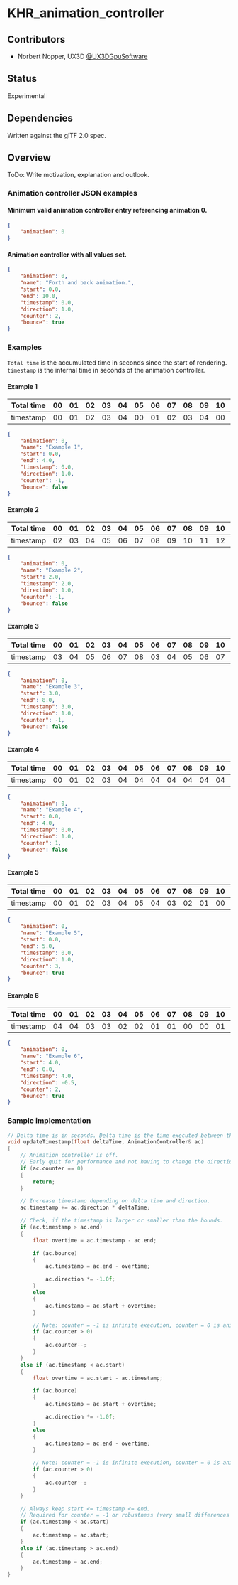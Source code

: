 # KHR\_animation\_controller

## Contributors

* Norbert Nopper, UX3D [@UX3DGpuSoftware](https://twitter.com/UX3DGpuSoftware)

## Status

Experimental

## Dependencies

Written against the glTF 2.0 spec.

## Overview

ToDo: Write motivation, explanation and outlook.

### Animation controller JSON examples

#### Minimum valid animation controller entry referencing animation 0.

```json
{
	"animation": 0
}
```

#### Animation controller with all values set.

```json
{
	"animation": 0,
	"name": "Forth and back animation.",
	"start": 0.0,
	"end": 10.0,
	"timestamp": 0.0,
	"direction": 1.0,
	"counter": 2,
	"bounce": true
}
```

### Examples

`Total time` is the accumulated time in seconds since the start of rendering.  
`timestamp` is the internal time in seconds of the animation controller.  

#### Example 1

|Total time|00|01|02|03|04|05|06|07|08|09|10|11|12|13|14|15|16|17|18|19|20|
|----------|--|--|--|--|--|--|--|--|--|--|--|--|--|--|--|--|--|--|--|--|--|
|timestamp |00|01|02|03|04|00|01|02|03|04|00|01|02|03|04|00|01|02|03|04|00|

```json
{
	"animation": 0,
	"name": "Example 1",
	"start": 0.0,
	"end": 4.0,
	"timestamp": 0.0,
	"direction": 1.0,
	"counter": -1,
	"bounce": false
}
```

#### Example 2

|Total time|00|01|02|03|04|05|06|07|08|09|10|11|12|13|14|15|16|17|18|19|20|
|----------|--|--|--|--|--|--|--|--|--|--|--|--|--|--|--|--|--|--|--|--|--|
|timestamp |02|03|04|05|06|07|08|09|10|11|12|13|14|15|16|17|18|19|20|21|22|

```json
{
	"animation": 0,
	"name": "Example 2",
	"start": 2.0,
	"timestamp": 2.0,
	"direction": 1.0,
	"counter": -1,
	"bounce": false
}
```

#### Example 3

|Total time|00|01|02|03|04|05|06|07|08|09|10|11|12|13|14|15|16|17|18|19|20|
|----------|--|--|--|--|--|--|--|--|--|--|--|--|--|--|--|--|--|--|--|--|--|
|timestamp |03|04|05|06|07|08|03|04|05|06|07|08|03|04|05|06|07|08|03|04|05|

```json
{
	"animation": 0,
	"name": "Example 3",
	"start": 3.0,
	"end": 8.0,
	"timestamp": 3.0,
	"direction": 1.0,
	"counter": -1,
	"bounce": false
}
```

#### Example 4

|Total time|00|01|02|03|04|05|06|07|08|09|10|11|12|13|14|15|16|17|18|19|20|
|----------|--|--|--|--|--|--|--|--|--|--|--|--|--|--|--|--|--|--|--|--|--|
|timestamp |00|01|02|03|04|04|04|04|04|04|04|04|04|04|04|04|04|04|04|04|04|

```json
{
	"animation": 0,
	"name": "Example 4",
	"start": 0.0,
	"end": 4.0,
	"timestamp": 0.0,
	"direction": 1.0,
	"counter": 1,
	"bounce": false
}
```

#### Example 5

|Total time|00|01|02|03|04|05|06|07|08|09|10|11|12|13|14|15|16|17|18|19|20|
|----------|--|--|--|--|--|--|--|--|--|--|--|--|--|--|--|--|--|--|--|--|--|
|timestamp |00|01|02|03|04|05|04|03|02|01|00|01|02|03|04|05|05|05|05|05|05|

```json
{
	"animation": 0,
	"name": "Example 5",
	"start": 0.0,
	"end": 5.0,
	"timestamp": 0.0,
	"direction": 1.0,
	"counter": 3,
	"bounce": true
}
```

#### Example 6

|Total time|00|01|02|03|04|05|06|07|08|09|10|11|12|13|14|15|16|17|18|19|20|
|----------|--|--|--|--|--|--|--|--|--|--|--|--|--|--|--|--|--|--|--|--|--|
|timestamp |04|04|03|03|02|02|01|01|00|00|01|01|02|02|03|03|04|04|04|04|04|

```json
{
	"animation": 0,
	"name": "Example 6",
	"start": 4.0,
	"end": 0.0,
	"timestamp": 4.0,
	"direction": -0.5,
	"counter": 2,
	"bounce": true
}
```

### Sample implementation

```cpp
// Delta time is in seconds. Delta time is the time executed between the current and last frame.
void updateTimestamp(float deltaTime, AnimationController& ac)
{
	// Animation controller is off.
	// Early quit for performance and not having to change the direction value.
	if (ac.counter == 0)
	{
		return;
	}

	// Increase timestamp depending on delta time and direction.
	ac.timestamp += ac.direction * deltaTime;

	// Check, if the timestamp is larger or smaller than the bounds.	
	if (ac.timestamp > ac.end)
	{
		float overtime = ac.timestamp - ac.end;

		if (ac.bounce)
		{
			ac.timestamp = ac.end - overtime;

			ac.direction *= -1.0f;
		}
		else
		{
			ac.timestamp = ac.start + overtime;
		}

		// Note: counter = -1 is infinite execution, counter = 0 is animation off.
		if (ac.counter > 0)
		{
			ac.counter--;
		}
	}
	else if (ac.timestamp < ac.start)
	{
		float overtime = ac.start - ac.timestamp;

		if (ac.bounce)
		{
			ac.timestamp = ac.start + overtime;

			ac.direction *= -1.0f;
		}
		else
		{
			ac.timestamp = ac.end - overtime;
		}

		// Note: counter = -1 is infinite execution, counter = 0 is animation off.
		if (ac.counter > 0)
		{
			ac.counter--;
		}
	}

	// Always keep start <= timestamp <= end.
	// Required for counter = -1 or robustness (very small differences between start and end).
	if (ac.timestamp < ac.start)
	{
		ac.timestamp = ac.start;
	}
	else if (ac.timestamp > ac.end)
	{
		ac.timestamp = ac.end;
	}
}
```
